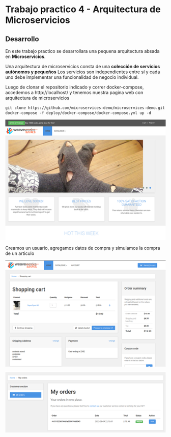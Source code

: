 # Trabajo practico 4 - Arquitectura de Microservicios

## Desarrollo

En este trabajo practico se desarrollara una pequena arquitectura absada en **Microservicios**.

Una arquitectura de microservicios consta de una **colección de servicios autónomos y pequeños** Los servicios son independientes entre sí y cada uno debe implementar una funcionalidad de negocio individual.

Luego de clonar el repositorio indicado y correr docker-compose, accedemos a http://localhost/ y tenemos nuestra pagina web con arquitectura de microservicios

```
git clone https://github.com/microservices-demo/microservices-demo.git
docker-compose -f deploy/docker-compose/docker-compose.yml up -d
```

![](screenshots/tp4-1.png)

Creamos un usuario, agregamos datos de compra y simulamos la compra de un articulo

![](screenshots/tp4-2.png)

![](screenshots/tp4-3.png)

